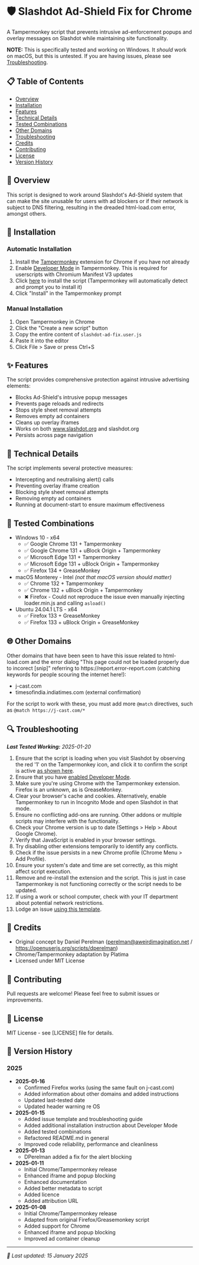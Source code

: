 # 🛡️ Slashdot Ad-Shield Fix for Chrome

A Tampermonkey script that prevents intrusive ad-enforcement popups and overlay messages on Slashdot while maintaining site functionality.

**NOTE:** This is specifically tested and working on Windows. It *should* work on macOS, but this is untested. If you are having issues, please see [Troubleshooting](#-troubleshooting).

## 📋 Table of Contents
- [Overview](#-overview)
- [Installation](#-installation)
- [Features](#-features)
- [Technical Details](#-technical-details)
- [Tested Combinations](#-tested-combinations)
- [Other Domains](#-other-domains)
- [Troubleshooting](#-troubleshooting)
- [Credits](#-credits)
- [Contributing](#-contributing)
- [License](#-license)
- [Version History](#-version-history)

## 🎯 Overview
This script is designed to work around Slashdot's Ad-Shield system that can make the site unusable for users with ad blockers or if their network is subject to DNS filtering, resulting in the dreaded html-load.com error, amongst others. 

## 💾 Installation
### Automatic Installation
1. Install the [Tampermonkey](https://chrome.google.com/webstore/detail/Tampermonkey/dhdgffkkebhmkfjojejmpbldmpobfkfo) extension for Chrome if you have not already
2. Enable [Developer Mode](https://www.Tampermonkey.net/faq.php#Q209) in Tampermonkey. This is required for userscripts with Chromium Manifest V3 updates
3. Click [here](https://github.com/platima/slashdot-ad-fix/raw/main/slashdot-ad-fix.user.js) to install the script (Tampermonkey will automatically detect and prompt you to install it)
4. Click "Install" in the Tampermonkey prompt

### Manual Installation
1. Open Tampermonkey in Chrome
2. Click the "Create a new script" button
3. Copy the entire content of `slashdot-ad-fix.user.js`
4. Paste it into the editor
5. Click File > Save or press Ctrl+S

## ✨ Features
The script provides comprehensive protection against intrusive advertising elements:

- Blocks Ad-Shield's intrusive popup messages
- Prevents page reloads and redirects
- Stops style sheet removal attempts
- Removes empty ad containers
- Cleans up overlay iframes
- Works on both www.slashdot.org and slashdot.org
- Persists across page navigation

## 🔧 Technical Details
The script implements several protective measures:

- Intercepting and neutralising alert() calls
- Preventing overlay iframe creation
- Blocking style sheet removal attempts
- Removing empty ad containers
- Running at document-start to ensure maximum effectiveness

## 🧪 Tested Combinations

- Windows 10 - x64
  - ✅ Google Chrome 131 + Tampermonkey
  - ✅ Google Chrome 131 + uBlock Origin + Tampermonkey
  - ✅ Microsoft Edge 131 + Tampermonkey
  - ✅ Microsoft Edge 131 + uBlock Origin + Tampermonkey
  - ✅ Firefox 134 + GreaseMonkey
- macOS Monterey - Intel _(not that macOS version should matter)_
  - ✅ Chrome 132 + Tampermonkey
  - ✅ Chrome 132 + uBlock Origin + Tampermonkey
  - ✖ Firefox - Could not reproduce the issue even manually injecting loader.min.js and calling `asload()`
- Ubuntu 24.04.1 LTS - x64
  - ✅ Firefox 133 + GreaseMonkey
  - ✅ Firefox 133 + uBlock Origin + GreaseMonkey

## 🌐 Other Domains
Other domains that have been seen to have this issue related to html-load.com and the error dialog "This page could not be loaded properly due to incorect [snip]" referring to ht<span>tps://</span>report.error-report.com (catching keywords for people scouring the internet here!):

- j-cast.com
- timesofindia.indiatimes.com (external confirmation)

For the script to work with these, you must add more `@match` directives, such as
`@match https://j-cast.com/*`

## 🔍 Troubleshooting
***Last Tested Working:** 2025-01-20*

1. Ensure that the script is loading when you visit Slashdot by observing the red '1' on the Tampermonkey icon, and click it to confirm the script is active [as shown here](Example.png).
2. Ensure that you have [enabled Developer Mode](https://www.Tampermonkey.net/faq.php#Q209).
3. Make sure you're using Chrome with the Tampermonkey extension. Firefox is an unknown, as is GreaseMonkey.
4. Clear your browser's cache and cookies. Alternatively, enable Tampermonkey to run in Incognito Mode and open Slashdot in that mode.
5. Ensure no conflicting add-ons are running. Other addons or multiple scripts may interfere with the functionality.
6. Check your Chrome version is up to date (Settings > Help > About Google Chrome).
7. Verify that JavaScript is enabled in your browser settings.
8. Try disabling other extensions temporarily to identify any conflicts.
9. Check if the issue persists in a new Chrome profile (Chrome Menu > Add Profile).
10. Ensure your system's date and time are set correctly, as this might affect script execution.
11. Remove and re-install the extension and the script. This is just in case Tampermonkey is not functioning correctly or the script needs to be updated.
12. If using a work or school computer, check with your IT department about potential network restrictions.
13. Lodge an issue [using this template](https://github.com/platima/slashdot-ad-fix/issues/new?labels=bug&template=bug_report.md&title=%5BBUG%5D).

## 👥 Credits
- Original concept by Daniel Perelman (perelman@aweirdimagination.net / https://openuserjs.org/scripts/dperelman)
- Chrome/Tampermonkey adaptation by Platima
- Licensed under MIT License

## 🤝 Contributing
Pull requests are welcome! Please feel free to submit issues or improvements.

## 📄 License
MIT License - see [LICENSE] file for details.

## 📅 Version History

### 2025
- **2025-01-16**
  - Confirmed Firefox works (using the same fault on j-cast.com)
  - Added information about other domains and added instructions
  - Updated last-tested date
  - Updated header warning re OS
- **2025-01-15**
  - Added issue template and troubleshooting guide
  - Added additional installation instruction about Developer Mode
  - Added tested combinations
  - Refactored README.md in general
  - Improved code reliability, performance and cleanliness
- **2025-01-13**
  - DPerelman added a fix for the alert blocking
- **2025-01-11**
  - Initial Chrome/Tampermonkey release
  - Enhanced iframe and popup blocking
  - Enhanced documentation
  - Added better metadata to script
  - Added licence
  - Added attribution URL
- **2025-01-08**
  - Initial Chrome/Tampermonkey release
  - Adapted from original Firefox/Greasemonkey script
  - Added support for Chrome
  - Enhanced iframe and popup blocking
  - Improved ad container cleanup

---
*🔄 Last updated: 15 January 2025*
